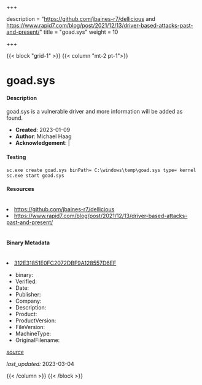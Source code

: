 +++

description = "https://github.com/jbaines-r7/dellicious and https://www.rapid7.com/blog/post/2021/12/13/driver-based-attacks-past-and-present/"
title = "goad.sys"
weight = 10

+++


{{< block "grid-1" >}}
{{< column "mt-2 pt-1">}}


# goad.sys

#### Description


goad.sys is a vulnerable driver and more information will be added as found.


- **Created**: 2023-01-09
- **Author**: Michael Haag
- **Acknowledgement**:  | [](https://twitter.com/)

#### Testing

```
sc.exe create goad.sys binPath= C:\windows\temp\goad.sys type= kernel
sc.exe start goad.sys
```

#### Resources
<br>


<li><a href=" https://github.com/jbaines-r7/dellicious"> https://github.com/jbaines-r7/dellicious</a></li>

<li><a href=" https://www.rapid7.com/blog/post/2021/12/13/driver-based-attacks-past-and-present/"> https://www.rapid7.com/blog/post/2021/12/13/driver-based-attacks-past-and-present/</a></li>


<br>


#### Binary Metadata
<br>



<li><a href="https://www.virustotal.com/gui/file/312E31851E0FC2072DBF9A128557D6EF">312E31851E0FC2072DBF9A128557D6EF</a></li>



- binary: 
- Verified: 
- Date: 
- Publisher: 
- Company: 
- Description: 
- Product: 
- ProductVersion: 
- FileVersion: 
- MachineType: 
- OriginalFilename: 

[*source*](https://github.com/magicsword-io/LOLDrivers/tree/main/yaml/goad.sys.yml)

*last_updated:* 2023-03-04


{{< /column >}}
{{< /block >}}
